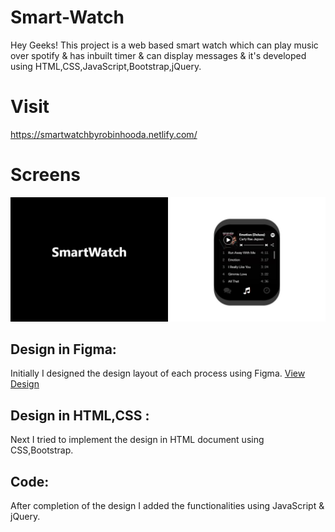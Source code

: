 # Smart-Watch

Hey Geeks! This project is a web based smart watch which can play music over spotify & has inbuilt timer & can display messages & it's developed using HTML,CSS,JavaScript,Bootstrap,jQuery.

# Visit

https://smartwatchbyrobinhooda.netlify.com/

# Screens

![Layout](https://github.com/Md-Mudassir/SmartWatch/blob/master/img/wall.JPG)

## Design in Figma:
Initially I designed the design layout of each process using Figma. [View Design](https://www.figma.com/file/lqa1rNjOt0XqfEdo3glBXW/SmartWatch-V1?node-id=0:1)

## Design in HTML,CSS :
Next I tried to implement the design in HTML document using CSS,Bootstrap.

## Code:
After completion of the design I added the functionalities using JavaScript & jQuery.
 
